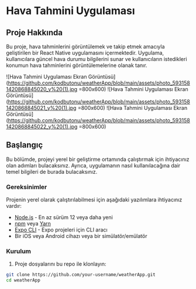 # Hava Tahmini Uygulaması

## Proje Hakkında

Bu proje, hava tahminlerini görüntülemek ve takip etmek amacıyla geliştirilen bir React Native uygulamasını içermektedir. Uygulama, kullanıcılara güncel hava durumu bilgilerini sunar ve kullanıcıların istedikleri konumun hava tahminlerini görüntülemelerine olanak tanır.

![Hava Tahmini Uygulaması Ekran Görüntüsü](https://github.com/kodbutonu/weatherApp/blob/main/assets/photo_5931581420868845020_y%20(1).jpg =800x600)
![Hava Tahmini Uygulaması Ekran Görüntüsü](https://github.com/kodbutonu/weatherApp/blob/main/assets/photo_5931581420868845021_y%20(1).jpg =800x600)
![Hava Tahmini Uygulaması Ekran Görüntüsü](https://github.com/kodbutonu/weatherApp/blob/main/assets/photo_5931581420868845022_y%20(1).jpg =800x600)
## Başlangıç

Bu bölümde, projeyi yerel bir geliştirme ortamında çalıştırmak için ihtiyacınız olan adımları bulacaksınız. Ayrıca, uygulamanın nasıl kullanılacağına dair temel bilgileri de burada bulacaksınız.

### Gereksinimler

Projenin yerel olarak çalıştırılabilmesi için aşağıdaki yazılımlara ihtiyacınız vardır:

- [Node.js](https://nodejs.org/) - En az sürüm 12 veya daha yeni
- [npm](https://www.npmjs.com/) veya [Yarn](https://yarnpkg.com/)
- [Expo CLI](https://expo.dev/) - Expo projeleri için CLI aracı
- Bir iOS veya Android cihazı veya bir simülatör/emülatör

### Kurulum

1. Proje dosyalarını bu repo ile klonlayın:

```bash
git clone https://github.com/your-username/weatherApp.git
cd weatherApp
